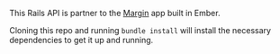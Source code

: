 This Rails API is partner to the [Margin](github.com/eaud/Margin) app built in Ember. 

Cloning this repo and running `bundle install` will install the necessary dependencies to get it up and running. 
